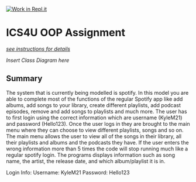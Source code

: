 [![Work in Repl.it](https://classroom.github.com/assets/work-in-replit-14baed9a392b3a25080506f3b7b6d57f295ec2978f6f33ec97e36a161684cbe9.svg)](https://classroom.github.com/online_ide?assignment_repo_id=3827023&assignment_repo_type=AssignmentRepo)
# ICS4U OOP Assignment

[*see instructions for details*](Instructions.md)

*Insert Class Diagram here*  

## Summary
The system that is currently being modelled is spotify. In this model you are able to complete most of the functions of the regular Spotify app like add albums, add songs to your library, create different playlists, add podcast episodes, remove and add songs to playlists and much more. The user has to first login using the correct information which are username (KyleM21) and password (Hello123). Once the user logs in they are brought to the main menu where they can choose to view different playlists, songs and so on. The main menu allows the user to view all of the songs in their library, all their playlists and albums and the podcasts they have. If the user enters the wrong information more than 5 times the code will stop running much like a regular spotify login. The programs displays information such as song name, the artist, the release date, and which album/playlist it is in. 

Login Info:
Username: KyleM21
Password: Hello123

